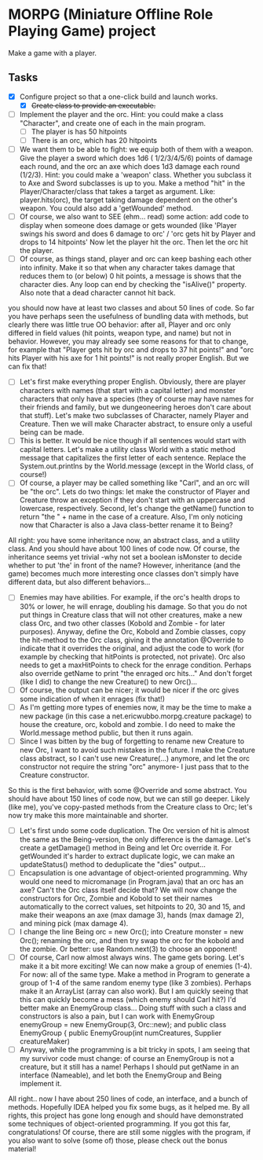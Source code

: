# MORPG (Miniature Offline Role Playing Game) project

Make a game with a player.

## Tasks

- [x] Configure project so that a one-click build and launch works.
  - [x] ~~Create class to provide an executable.~~
- [ ] Implement the player and the orc. Hint: you could make a class "Character", and create one of each in the main
  program.
  - [ ] The player is has 50 hitpoints
  - [ ] There is an orc, which has 20 hitpoints
- [ ] We want them to be able to fight: we equip both of them with a weapon. Give the player a sword which does 1d6 (
  1/2/3/4/5/6) points of damage each round, and the orc an axe which does 1d3 damage each round (1/2/3). Hint: you could
  make a 'weapon' class. Whether you subclass it to Axe and Sword subclasses is up to you. Make a method "hit" in the
  Player/Character/class that takes a target as argument. Like: player.hits(orc), the target taking damage dependent on
  the other's weapon. You could also add a 'getWounded' method.
- [ ] Of course, we also want to SEE (ehm... read) some action: add code to display when someone does damage or gets
  wounded (like 'Player swings his sword and does 6 damage to orc' / 'orc gets hit by Player and drops to 14 hitpoints'
  Now let the player hit the orc. Then let the orc hit the player.
- [ ] Of course, as things stand, player and orc can keep bashing each other into infinity. Make it so that when any
  character takes damage that reduces them to (or below) 0 hit points, a message is shows that the character dies. Any
  loop can end by checking the "isAlive()" property. Also note that a dead character cannot hit back.

you should now have at least two classes and about 50 lines of code.
So far you have perhaps seen the usefulness of bundling data with methods, but clearly there was little true OO
behavior: after all, Player and orc only differed in field values (hit points, weapon type, and name) but not in
behavior. However, you may already see some reasons for that to change, for example that
"Player gets hit by orc and drops to 37 hit points!" and "orc hits Player with his axe for 1 hit points!" is not
really proper English. But we can fix that!

- [ ] Let's first make everything proper English. Obviously, there are player characters with names (that start with a
  capital letter) and monster characters that only have a species (they of course may have names for their friends and
  family, but we dungeoneering heroes don't care about that stuff). Let's make two subclasses of Character, namely
  Player
  and Creature. Then we will make Character abstract, to ensure only a useful being can be made.
- [ ] This is better. It would be nice though if all sentences would start with capital letters. Let's make a utility
  class World with a static method message that capitalizes the first letter of each sentence. Replace the
  System.out.printlns by the World.message (except in the World class, of course!)
- [ ] Of course, a player may be called something like "Carl", and an orc will be "the orc". Lets do two things: let
  make
  the constructor of Player and Creature throw an exception if they don't start with an uppercase and lowercase,
  respectively. Second, let's change the getName() function to return "the " + name in the case of a creature. Also,
  I'm only noticing now that Character is also a Java class-better rename it to Being?

All right: you have some inheritance now, an abstract class, and a utility class. And you should have about 100 lines
of code now. Of course, the inheritance seems yet trivial -why not set a boolean isMonster to decide whether to
put 'the' in front of the name? However, inheritance (and the game) becomes much more interesting once classes
don't simply have different data, but also different behaviors...

- [ ] Enemies may have abilities. For example, if the orc's health drops to 30% or lower, he will enrage, doubling his
  damage. So that you do not put things in Creature class that will not other creatures, make a new class Orc, and two
  other classes (Kobold and Zombie - for later purposes). Anyway, define the Orc, Kobold and Zombie classes, copy the
  hit-method to the Orc class, giving it the annotation @Override to indicate that it overrides the original, and adjust
  the code to work (for example by checking that hitPoints is protected, not private). Orc also needs to get a
  maxHitPoints to check for the enrage condition. Perhaps also override getName to print "the enraged orc hits..."
  And don't forget (like I did) to change the new Creature() to new Orc()...
- [ ] Of course, the output can be nicer; it would be nicer if the orc gives some indication of when it enrages (fix
  that!)
- [ ] As I'm getting more types of enemies now, it may be the time to make a new package (in this case a
  net.ericwubbo.morpg.creature package) to house the creature, orc, kobold and zombie. I do need to make the
  World.message
  method public, but then it runs again.
- [ ] Since I was bitten by the bug of forgetting to rename new Creature to new Orc, I want to avoid such mistakes in
  the
  future. I make the Creature class abstract, so I can't use new Creature(...) anymore, and let the orc constructor
  not require the string "orc" anymore- I just pass that to the Creature constructor.

So this is the first behavior, with some @Override and some abstract. You should have about 150 lines of code now,
but we can still go deeper. Likely (like me), you've copy-pasted methods from the Creature class to Orc; let's now
try make this more maintainable and shorter.

- [ ] Let's first undo some code duplication. The Orc version of hit is almost the same as the Being-version, the
  only difference is the damage. Let's create a getDamage() method in Being and let Orc override it. For getWounded it's
  harder to extract duplicate logic, we can make an updateStatus() method to deduplicate the "dies" output...
- [ ] Encapsulation is one advantage of object-oriented programming. Why would one need to micromanage (in Program.java)
  that an orc has an axe? Can't the Orc class itself decide that? We will now change the constructors for Orc, Zombie
  and
  Kobold to set their names automatically to the correct values, set hitpoints to 20, 30 and 15, and make their weapons
  an
  axe (max damage 3), hands (max damage 2), and mining pick (max damage 4).
- [ ] I change the line Being orc = new Orc(); into Creature monster = new Orc(); renaming the orc, and then try swap
  the orc for the kobold and the zombie. Or better: use Random.next(3) to choose an opponent!
- [ ] Of course, Carl now almost always wins. The game gets boring. Let's make it a bit more exciting! We can now make
  a group of enemies (1-4). For now: all of the same type. Make a method in Program to generate a group of 1-4 of the
  same random enemy type (like 3 zombies). Perhaps make it an ArrayList (array can also work). But I am quickly seeing
  that this can quickly become a mess (which enemy should Carl hit?) I'd better make an EnemyGroup class... Doing stuff
  with such a class and constructors is also a pain, but I can work with EnemyGroup enemyGroup =
  new EnemyGroup(3, Orc::new); and public class EnemyGroup {
  public EnemyGroup(int numCreatures, Supplier<Creature> creatureMaker)
- [ ] Anyway, while the programming is a bit tricky in spots, I am seeing that my survivor code must change: of
  course an EnemyGroup is not a creature, but it still has a name! Perhaps I should put getName in an interface
  (Nameable), and let both the EnemyGroup and Being implement it.

All right.. now I have about 250 lines of code, an interface, and a bunch of methods. Hopefully IDEA helped you fix
some bugs, as it helped me. By all rights, this project has gone long enough and should have demonstrated some
techniques of object-oriented programming. If you got this far, congratulations! Of course, there are still some
niggles with the program, if you also want to solve (some of) those, please check out the bonus material!
